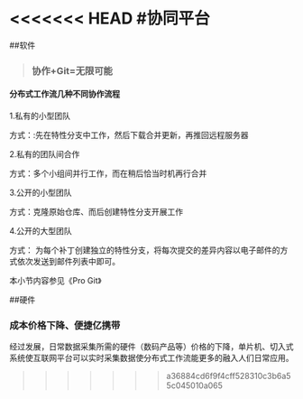 <<<<<<< HEAD
#协同平台
=======
##软件

> ### **协作+Git=无限可能**





#### 分布式工作流几种不同协作流程


1.私有的小型团队

方式：:先在特性分支中工作，然后下载合并更新，再推回远程服务器

2.私有的团队间合作

方式：多个小组间并行工作，而在稍后恰当时机再行合并

3.公开的小型团队

方式：克隆原始仓库、而后创建特性分支开展工作

4.公开的大型团队

方式： 为每个补丁创建独立的特性分支，将每次提交的差异内容以电子邮件的方式依次发送到邮件列表中即可。

本小节内容参见《Pro Git》

##硬件

### 成本价格下降、便捷亿携带

经过发展，日常数据采集所需的硬件（数码产品等）价格的下降，单片机、切入式系统使互联网平台可以实时采集数据使分布式工作流能更多的融入人们日常应用。



>>>>>>> a36884cd6f9f4cff528310c3b6a55c045010a065
